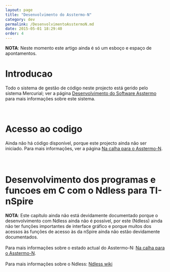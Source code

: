 ```yaml
---
layout: page
title: "Desenvolvimento do Asstermo-N"
category: dev
permalink: /DesenvolvimentoAsstermoN.md
date: 2015-05-01 18:29:40
order: 4
---
```


**NOTA**: Neste momento este artigo ainda é só um esboço e espaço de apontamentos.

# Introducao
Todo o sistema de gestão de código neste projecto está gerido pelo sistema Mercurial; ver a página [Desenvolvimento do Software Asstermo](DesenvolvimentoSoftware.md) para mais informações sobre este sistema.

<br>
<h1>Acesso ao codigo</h1>
Ainda não há código disponível, porque este projecto ainda não ser iniciado. Para mais informações, ver a página <a href='Calha_TInSpire.md#Asstermo-N'>Na calha para o Asstermo-N</a>.<br>
<br>
<br>
<h1>Desenvolvimento dos programas e funcoes em C com o Ndless para TI-nSpire</h1>
<b>NOTA</b>: Este capítulo ainda não está devidamente documentado porque o desenvolvimento com Ndless ainda não é possível, por este (Ndless) ainda não ter funções importantes de interface gráfico e porque muitos dos acessos às funções de acesso às da nSpire ainda não estão devidamente documentados.<br>
<br>
Para mais informações sobre o estado actual do Asstermo-N: <a href='Calha_TInSpire.md#Asstermo-N'>Na calha para o Asstermo-N</a>.<br>
<br>
Para mais informações sobre o Ndless: <a href='http://hackspire.unsads.com/wiki/index.php/Main_Page'>Ndless wiki</a>
